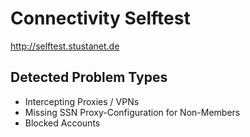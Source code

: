 # Connectivity Selftest

http://selftest.stustanet.de


## Detected Problem Types

- Intercepting Proxies / VPNs
- Missing SSN Proxy-Configuration for Non-Members
- Blocked Accounts
